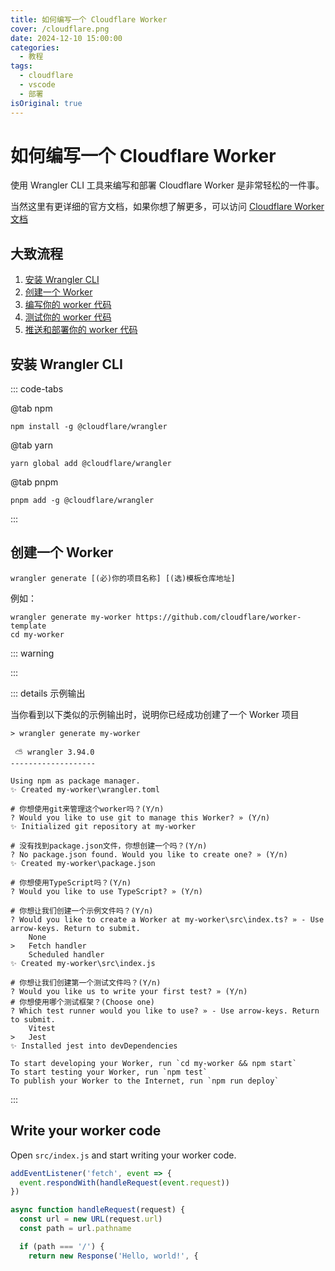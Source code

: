 ```yaml
---
title: 如何编写一个 Cloudflare Worker
cover: /cloudflare.png
date: 2024-12-10 15:00:00
categories:
  - 教程
tags:
  - cloudflare
  - vscode
  - 部署
isOriginal: true
---
```


# 如何编写一个 Cloudflare Worker

使用 Wrangler CLI 工具来编写和部署 Cloudflare Worker 是非常轻松的一件事。

当然这里有更详细的官方文档，如果你想了解更多，可以访问 [Cloudflare Worker 文档](https://developers.cloudflare.com/workers/)

## 大致流程

1. [安装 Wrangler CLI]()
2. [创建一个 Worker]()
3. [编写你的 worker 代码]()
4. [测试你的 worker 代码]()
5. [推送和部署你的 worker 代码]()

## 安装 Wrangler CLI

::: code-tabs

@tab npm
```bash:no-line-numbers
npm install -g @cloudflare/wrangler
```

@tab yarn
```bash:no-line-numbers
yarn global add @cloudflare/wrangler
```

@tab pnpm
```bash:no-line-numbers
pnpm add -g @cloudflare/wrangler
```

:::

## 创建一个 Worker

```bash:no-line-numbers
wrangler generate [(必)你的项目名称] [(选)模板仓库地址]
```

例如：
```bash:no-line-numbers
wrangler generate my-worker https://github.com/cloudflare/worker-template
cd my-worker
```
::: warning

:::

::: details 示例输出

当你看到以下类似的示例输出时，说明你已经成功创建了一个 Worker 项目

```bash:no-line-numbers
> wrangler generate my-worker

 ⛅️ wrangler 3.94.0
-------------------

Using npm as package manager.
✨ Created my-worker\wrangler.toml

# 你想使用git来管理这个worker吗？(Y/n)
? Would you like to use git to manage this Worker? » (Y/n)
✨ Initialized git repository at my-worker

# 没有找到package.json文件，你想创建一个吗？(Y/n)
? No package.json found. Would you like to create one? » (Y/n)
✨ Created my-worker\package.json

# 你想使用TypeScript吗？(Y/n)
? Would you like to use TypeScript? » (Y/n)

# 你想让我们创建一个示例文件吗？(Y/n)
? Would you like to create a Worker at my-worker\src\index.ts? » - Use arrow-keys. Return to submit.
    None
>   Fetch handler
    Scheduled handler
✨ Created my-worker\src\index.js

# 你想让我们创建第一个测试文件吗？(Y/n)
? Would you like us to write your first test? » (Y/n)
# 你想使用哪个测试框架？(Choose one)
? Which test runner would you like to use? » - Use arrow-keys. Return to submit.
    Vitest
>   Jest
✨ Installed jest into devDependencies

To start developing your Worker, run `cd my-worker && npm start`
To start testing your Worker, run `npm test`
To publish your Worker to the Internet, run `npm run deploy`
```

:::

## Write your worker code

Open `src/index.js` and start writing your worker code.

```javascript
addEventListener('fetch', event => {
  event.respondWith(handleRequest(event.request))
})

async function handleRequest(request) {
  const url = new URL(request.url)
  const path = url.pathname

  if (path === '/') {
    return new Response('Hello, world!', {